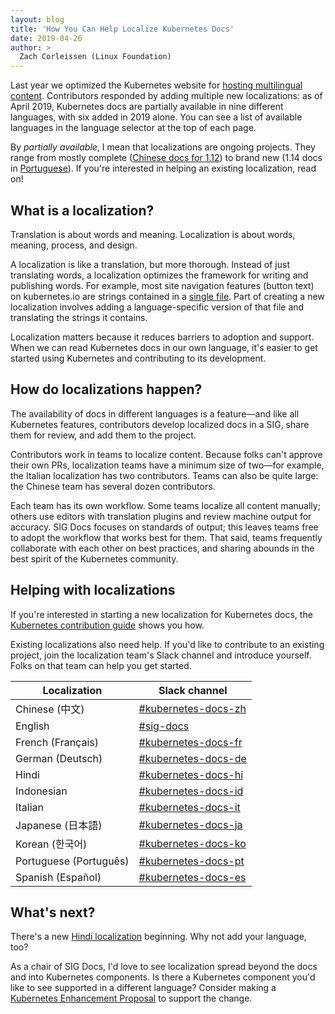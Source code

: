 ```yaml
---
layout: blog
title: 'How You Can Help Localize Kubernetes Docs'
date: 2019-04-26
author: >
  Zach Corleissen (Linux Foundation) 
---
```


Last year we optimized the Kubernetes website for [hosting multilingual content](/blog/2018/11/08/kubernetes-docs-updates-international-edition/). Contributors responded by adding multiple new localizations: as of April 2019, Kubernetes docs are partially available in nine different languages, with six added in 2019 alone. You can see a list of available languages in the language selector at the top of each page.

By _partially available_, I mean that localizations are ongoing projects. They range from mostly complete ([Chinese docs for 1.12](https://v1-12.docs.kubernetes.io/zh-cn/)) to brand new (1.14 docs in [Portuguese](https://kubernetes.io/pt/)). If you're interested in helping an existing localization, read on!

## What is a localization?

Translation is about words and meaning. Localization is about words, meaning, process, and design.

A localization is like a translation, but more thorough. Instead of just translating words, a localization optimizes the framework for writing and publishing words. For example, most site navigation features (button text) on kubernetes.io are strings contained in a [single file](https://github.com/kubernetes/website/tree/master/i18n). Part of creating a new localization involves adding a language-specific version of that file and translating the strings it contains.

Localization matters because it reduces barriers to adoption and support. When we can read Kubernetes docs in our own language, it's easier to get started using Kubernetes and contributing to its development.

## How do localizations happen?

The availability of docs in different languages is a feature&mdash;and like all Kubernetes features, contributors develop localized docs in a SIG, share them for review, and add them to the project. 

Contributors work in teams to localize content. Because folks can't approve their own PRs, localization teams have a minimum size of two&mdash;for example, the Italian localization has two contributors. Teams can also be quite large: the Chinese team has several dozen contributors. 

Each team has its own workflow. Some teams localize all content manually; others use editors with translation plugins and review machine output for accuracy. SIG Docs focuses on standards of output; this leaves teams free to adopt the workflow that works best for them. That said, teams frequently collaborate with each other on best practices, and sharing abounds in the best spirit of the Kubernetes community.

## Helping with localizations

If you're interested in starting a new localization for Kubernetes docs, the [Kubernetes contribution guide](https://kubernetes.io/docs/contribute/localization/) shows you how.

Existing localizations also need help. If you'd like to contribute to an existing project, join the localization team's Slack channel and introduce yourself. Folks on that team can help you get started. 

Localization | Slack channel
---|---
Chinese (中文) | [#kubernetes-docs-zh](https://kubernetes.slack.com/messages/CE3LNFYJ1/)
English | [#sig-docs](https://kubernetes.slack.com/messages/C1J0BPD2M/)
French (Français) | [#kubernetes-docs-fr](https://kubernetes.slack.com/messages/CG838BFT9/)
German (Deutsch) | [#kubernetes-docs-de](https://kubernetes.slack.com/messages/CH4UJ2BAL/)
Hindi | [#kubernetes-docs-hi](https://kubernetes.slack.com/messages/CJ14B9BDJ/)
Indonesian | [#kubernetes-docs-id](https://kubernetes.slack.com/messages/CJ1LUCUHM/)
Italian | [#kubernetes-docs-it](https://kubernetes.slack.com/messages/CGB1MCK7X/)
Japanese (日本語) | [#kubernetes-docs-ja](https://kubernetes.slack.com/messages/CAG2M83S8/)
Korean (한국어) | [#kubernetes-docs-ko](https://kubernetes.slack.com/messages/CA1MMR86S/)
Portuguese (Português) | [#kubernetes-docs-pt](https://kubernetes.slack.com/messages/CJ21AS0NA/)
Spanish (Español) | [#kubernetes-docs-es](https://kubernetes.slack.com/messages/CH7GB2E3B/)


## What's next?

There's a new [Hindi localization](https://kubernetes.slack.com/messages/CJ14B9BDJ/) beginning. Why not add your language, too?

As a chair of SIG Docs, I'd love to see localization spread beyond the docs and into Kubernetes components. Is there a Kubernetes component you'd like to see supported in a different language? Consider making a [Kubernetes Enhancement Proposal](https://github.com/kubernetes/enhancements/tree/master/keps) to support the change.

